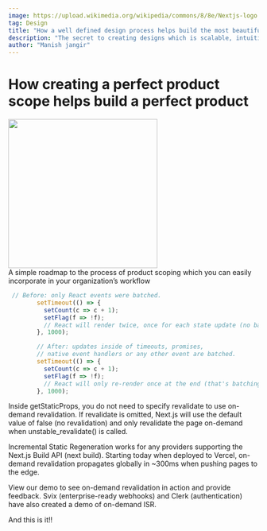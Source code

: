```yaml
---
image: https://upload.wikimedia.org/wikipedia/commons/8/8e/Nextjs-logo.svg
tag: Design
title: "How a well defined design process helps build the most beautiful software "
description: "The secret to creating designs which is scalable, intuitive and customers love to use is pretty simple. You just have to be observant. Observant to"
author: "Manish jangir"
---
```


# How creating a perfect product scope helps build a perfect product

<img src="https://upload.wikimedia.org/wikipedia/commons/8/8e/Nextjs-logo.svg" width="300" height="300"/>

<div>
A simple roadmap to the process of product scoping which you can easily incorporate in your organization’s workflow 
</div>

```js:timeout.js
 // Before: only React events were batched.
        setTimeout(() => {
          setCount(c => c + 1);
          setFlag(f => !f);
          // React will render twice, once for each state update (no batching)
        }, 1000);

        // After: updates inside of timeouts, promises,
        // native event handlers or any other event are batched.
        setTimeout(() => {
          setCount(c => c + 1);
          setFlag(f => !f);
          // React will only re-render once at the end (that's batching!)
        }, 1000);
```

Inside getStaticProps, you do not need to specify revalidate to use on-demand revalidation. If revalidate is omitted, Next.js will use the default value of false (no revalidation) and only revalidate the page on-demand when unstable_revalidate() is called.

Incremental Static Regeneration works for any providers supporting the Next.js Build API (next build). Starting today when deployed to Vercel, on-demand revalidation propagates globally in ~300ms when pushing pages to the edge.

View our demo to see on-demand revalidation in action and provide feedback. Svix (enterprise-ready webhooks) and Clerk (authentication) have also created a demo of on-demand ISR.

<div> And this is it!!</div>
